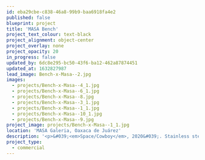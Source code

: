 ```yaml
---
id: eba29cbe-c838-46a8-99b9-baa6918fa4e2
published: false
blueprint: project
title: 'MASA Bench'
project_text_colour: text-black
project_alignment: object-center
project_overlay: none
project_opacity: 20
in_progress: false
updated_by: 6dc8e295-bc50-43f6-ba12-462a87874451
updated_at: 1632827987
lead_image: Bench-x-Masa--2.jpg
images:
  - projects/Bench-x-Masa--4_1.jpg
  - projects/Bench-x-Masa--6_1.jpg
  - projects/Bench-x-Masa--8.jpg
  - projects/Bench-x-Masa--3_1.jpg
  - projects/Bench-x-Masa--1_1.jpg
  - projects/Bench-x-Masa--10_1.jpg
  - projects/Bench-x-Masa--9.jpg
project_image: projects/Bench-x-Masa--1_1.jpg
location: 'MASA Galeria, Oaxaca de Juárez'
description: '<p>&#039;<em>Space/Cowboy</em>, 2020&#039;. Stainless steel base structure and an integrated seat composed of horsehair and wool fabric.</p>'
project_type:
  - commercial
---
```

